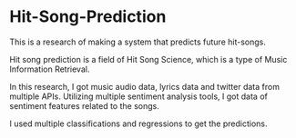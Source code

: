# Hit-Song-Prediction
This is a research of making a system that predicts future hit-songs. 

Hit song prediction is a field of Hit Song Science, which is a type of Music Information Retrieval.

In this research, I got music audio data, lyrics data and twitter data from multiple APIs. 
Utilizing multiple sentiment analysis tools, I got data of sentiment features related to the songs.

I used multiple classifications and regressions to get the predictions.
